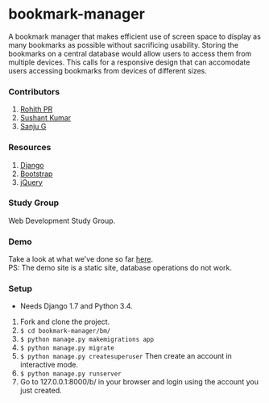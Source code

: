 # bookmark-manager
A bookmark manager that makes efficient use of screen space to display as many bookmarks as possible without sacrificing usability. Storing the bookmarks on a central database would allow users to access them from multiple devices. This calls for a responsive design that can accomodate users accessing bookmarks from devices of different sizes.

### Contributors
1. [Rohith PR](https://github.com/rohithpr/)
2. [Sushant Kumar](https://github.com/sushant-kumar/)
3. [Sanju G](https://github.com/sanjug/)

### Resources
1. [Django](https://www.djangoproject.com/)
2. [Bootstrap](http://getbootstrap.com/)
3. [jQuery](http://jquery.com/)

### Study Group
Web Development Study Group.

### Demo
Take a look at what we've done so far [here](http://rohithpr.github.io/bookmark-manager/homepage.html).  
PS: The demo site is a static site, database operations do not work.

### Setup
* Needs Django 1.7 and Python 3.4.
1. Fork and clone the project.
2. `$ cd bookmark-manager/bm/`
3. `$ python manage.py makemigrations app`
4. `$ python manage.py migrate`
5. `$ python manage.py createsuperuser`
   Then create an account in interactive mode.
6. `$ python manage.py runserver`
7. Go to 127.0.0.1:8000/b/ in your browser and login using the account you just created.
